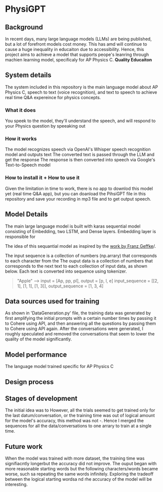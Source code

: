 # PhysiGPT

## Background
In recent days, many large language models (LLMs) are being published, but a lot of forefront models cost money. This has amd will continue to cause a huge inequality in educaiton due to accessibility. Hence, this project aims to achieve a model that supports peope's leanring through machien learning model, specificaly for AP Physics C. 
**Quality Educaiton**

## System details
The system included in this repository is the main language model about AP Physics C, speech to text (voice recognition), and text to speech to achieve real time Q&A expereince for physics concepts. 

### What it does
You speek to the model, they'll understand the speech, and will respond to your Physics question by speeaking out 

### How it works
The model recognizes speech via OpenAI's Whisper speech recognition model and outputs text 
The converted text is passed through the LLM and get the response
The response is then converted into speech via Google's Text-to-Speech model 

### How to install it + How to use it
Given the limitation in time to work, there is no app to downlod this model yet (real time Q&A app), but you can doanload the PihsiGPT file in this repository and save your recording in mp3 file and to get output speech. 

## Model Details
The main large language model is built with karas sequential model consisting of Embedding, two LSTM, and Dense layers. Embedding layer is responsible for 

The idea of this sequantial model as inspired by the [work by Franz Geffke](https://f-a.nz/dev/develop-your-own-llm-like-chatgpt-with-tensorflow-and-keras/)/.

The input sequence is a collection of numbers (np.arrary) that corresponds to each character from the The ouput data is a collection of numbers that corresponds to the next text to each collection of input data, as shown below.
Each text is converted into sequence using tokenizer. 

> "Apple" --> input = [Ap, pp, pl], output = [p, l, e]
> input_sequence = [[2, 1], [1, 1], [1, 3]], output_sequence = [1, 3, 4]

## Data sources used for training
As shown in 'DataGeneration.py' file, the training data was generated by first amplifying the initial prompts with a certain number times by passing it to Cohere using API, and then answering all the  questions by passing them to Cohere using API again. After the conversations were generated, I roughly speculated and removed the conversations that seem to lower the quality of the model significantly. 

## Model performance
The language model trained specific for AP Physics C 

## Design process

## Stages of development
The initial idea was to 
However, all the trials seemed to get trained only for the last datum/conversation, or the training time was out of logical amount for the model's accuracy, this method was not -. Hence I merged the sequences for all the data/conversations to one arrary to train at a single time. 

## Future work
When the model was trained with more dataset, the training time was signifiacntly longerbut the accuracy did not improve. The ouput began with more reasonable starting words but the following characters/words became worse, such sa repeating the same words infinitely. Exploring the tradeoff between the logical starting wordsa nd rhe accuracy of the model will be interesting. 
